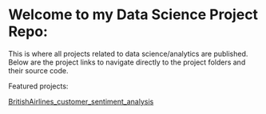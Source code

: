 # Welcome to my Data Science Project Repo: 

This is where all projects related to data science/analytics are published. Below are the project links to navigate directly to the project folders and their source code. 

Featured projects: 

[BritishAirlines_customer_sentiment_analysis](BritishAirlines_customer_sentiment_analysis/BritishAirwayswebAnalysis_ag.ipynb
)
